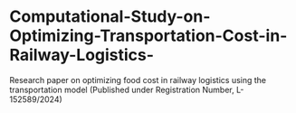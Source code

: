 # Computational-Study-on-Optimizing-Transportation-Cost-in-Railway-Logistics-
Research paper on optimizing food cost in railway logistics using the transportation model (Published under Registration Number,  L-152589/2024)

